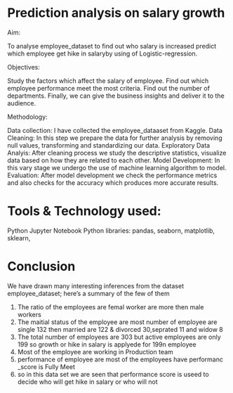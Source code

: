 # Prediction analysis on salary growth

Aim:

To analyse employee_dataset to find out who salary is increased predict which employee get hike in salaryby using of Logistic-regression.

Objectives:

Study the factors which affect the salary of employee.
Find out which employee performance meet the most criteria.
Find out the number of departments.
Finally, we can give the business insights and deliver it to the audience.

Methodology:

Data collection: I have collected the employee_dataaset from Kaggle.
Data Cleaning: In this step we prepare the data for further analysis by removing null values, transforming and standardizing our data.
Exploratory Data Analyis: After cleaning process we study the descriptive statistics, visualize data based on how they are related to each other.
Model Development: In this vary stage we undergo the use of machine learning algorithm to model.
Evaluation: After model development we check the performance metrics and also checks for the accuracy which produces more accurate results.

# Tools & Technology used:
Python
Jupyter Notebook
Python libraries: pandas, seaborn, matplotlib, sklearn,

# Conclusion
We have drawn many interesting inferences from the dataset employee_dataset; here’s a summary of the few of them

1. The ratio of the employees are femal worker are more then male workers
2. The maitial status of the employee are most number of employee are single 132 then married are 122 & divorced 30,seprated 11 and widow 8
3. The total number of employees are 303 but active employees are only 199 so growth or hike in salary is applyede for 199n employee
4. Most of the employee are working in Production team
5. performance of employee are most of the employees have performanc _score is Fully Meet
6. so in  this data set we are seen that performance score is useed to decide who will get hike in  salary or who will not  
